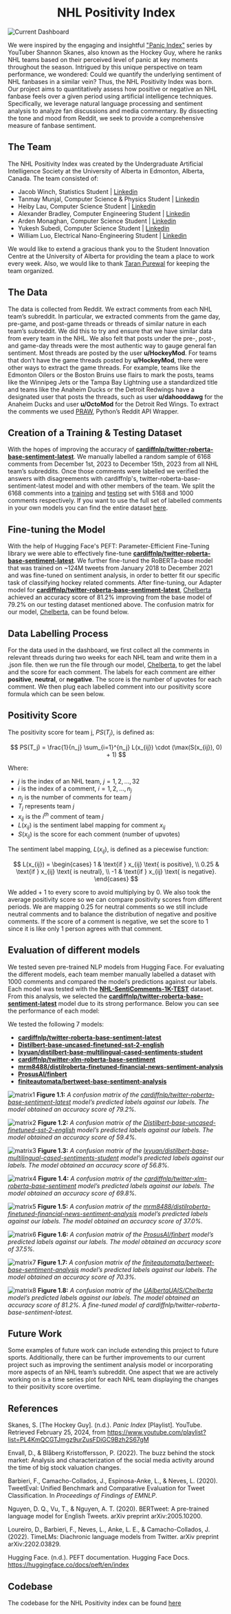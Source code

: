 <h1 style="text-align: center;">NHL Positivity Index</h1>

![Current Dashboard](../../public/images/NHL_Positivity_Index/draft_24_dashboard.png "Current Dashboard: 2024 NHL Draft")


We were inspired by the engaging and insightful ["Panic Index"](https://www.youtube.com/playlist?list=PL4KmQCGTJmgz9urZusFDiGC9Bzh2S67gM) series by YouTuber Shannon Skanes, also known as the Hockey Guy, where he ranks NHL teams based on their perceived level of panic at key moments throughout the season. Intrigued by this unique perspective on team performance, we wondered: Could we quantify the underlying sentiment of NHL fanbases in a similar vein? Thus, the NHL Positivity Index was born. Our project aims to quantitatively assess how positive or negative an NHL fanbase feels over a given period using artificial intelligence techniques. Specifically, we leverage natural language processing and sentiment analysis to analyze fan discussions and media commentary. By dissecting the tone and mood from Reddit, we seek to provide a comprehensive measure of fanbase sentiment.

## The Team

The NHL Positivity Index was created by the Undergraduate Artificial Intelligence Society at the University of Alberta in Edmonton, Alberta, Canada. The team consisted of:

- Jacob Winch, Statistics Student | [Linkedin](https://www.linkedin.com/in/jacob-winch/)
- Tanmay Munjal, Computer Science & Physics Student | [Linkedin](https://www.linkedin.com/in/tanmaymunjal/)
- Heiby Lau, Computer Science Student | [Linkedin](https://www.linkedin.com/in/heiby-lau/)
- Alexander Bradley, Computer Engineering Student | [Linkedin](https://www.linkedin.com/in/alexander-bradl3y/)
- Arden Monaghan, Computer Science Student | [Linkedin](https://www.linkedin.com/in/arden-monaghan-574959243/)
- Yukesh Subedi, Computer Science Student | [Linkedin](https://www.linkedin.com/in/yukesh-subedi-392872218/)
- William Luo, Electrical Nano-Engineering Student | [Linkedin](https://www.linkedin.com/in/william-luo-5a477421b/)

We would like to extend a gracious thank you to the Student Innovation Centre at the University of Alberta for providing the team a place to work every week. Also, we would like to thank [Taran Purewal](https://www.linkedin.com/in/taranveer-purewal-9a073524b/) for keeping the team organized.

## The Data

The data is collected from Reddit. We extract comments from each NHL team’s subreddit.  In particular, we extracted comments from the game day, pre-game, and post-game threads or threads of similar nature in each team’s subreddit. We did this to try and ensure that we have similar data from every team in the NHL. We also felt that posts under the pre-, post-, and game-day threads were the most authentic way to gauge general fan sentiment. Most threads are posted by the user **u/HockeyMod**. For teams that don’t have the game threads posted by **u/HockeyMod**, there were other ways to extract the game threads. For example, teams like the Edmonton Oilers or the Boston Bruins use flairs to mark the posts, teams like the Winnipeg Jets or the Tampa Bay Lightning use a standardized title and teams like the Anaheim Ducks or the Detroit Redwings have a designated user that posts the threads, such as user **u/dahooddawg** for the Anaheim Ducks and user **u/OctoMod** for the Detroit Red Wings. To extract the comments we used [PRAW](https://praw.readthedocs.io/en/stable/), Python’s Reddit API Wrapper.

## Creation of a Training & Testing Dataset

With the hopes of improving the accuracy of [**cardiffnlp/twitter-roberta-base-sentiment-latest**](https://huggingface.co/cardiffnlp/twitter-roberta-base-sentiment-latest). We manually labelled a random sample of 6168 comments from December 1st, 2023 to December 15th, 2023 from all NHL team’s subreddits. Once those comments were labelled we verified the answers with disagreements with cardiffnlp's, twitter-roberta-base-sentiment-latest model and with other members of the team. We split the 6168 comments into a [training](https://github.com/UndergraduateArtificialIntelligenceClub/NHL-Positivity-Index/blob/main/data/training_data/NHL-SentiComments-5K-TRAIN.json) and [testing](https://github.com/UndergraduateArtificialIntelligenceClub/NHL-Positivity-Index/blob/main/data/training_data/NHL-SentiComments-1K-TEST.json) set with 5168 and 1000 comments respectively. If you want to use the full set of labelled comments in your own models you can find the entire dataset [here](https://www.kaggle.com/datasets/jacobwinch/nhl-reddit-comments).

## Fine-tuning the Model

With the help of Hugging Face's PEFT: Parameter-Efficient Fine-Tuning library we were able to effectively fine-tune [**cardiffnlp/twitter-roberta-base-sentiment-latest**](https://huggingface.co/cardiffnlp/twitter-roberta-base-sentiment-latest). We further fine-tuned the RoBERTa-base model that was trained on ~124M tweets from January 2018 to December 2021 and was fine-tuned on sentiment analysis, in order to better fit our specific task of classifying hockey related comments. After fine-tuning, our Adapter model for [**cardiffnlp/twitter-roberta-base-sentiment-latest**](https://huggingface.co/cardiffnlp/twitter-roberta-base-sentiment-latest), [Chelberta](https://huggingface.co/UAlbertaUAIS/Chelberta) achieved an accuracy score of 81.2% improving from the base model of 79.2% on our testing dataset mentioned above. The confusion matrix for our model, [Chelberta](https://huggingface.co/UAlbertaUAIS/Chelberta), can be found below.

## Data Labelling Process

For the data used in the dashboard, we first collect all the comments in relevant threads during two weeks for each NHL team and write them in a .json file. then we run the file through our model, [Chelberta](https://huggingface.co/UAlbertaUAIS/Chelberta), to get the label and the score for each comment.  The labels for each comment are either **positive**, **neutral**, or **negative**. The score is the number of upvotes for each comment. We then plug each labelled comment into our positivity score formula which can be seen below. 

## Positivity Score

The positivity score for team j, $PS(T_{j})$, is defined as:

$$
PS(T_j) = \frac{1}{n_j} \sum_{i=1}^{n_j} L(x_{ij}) \cdot (\max(S(x_{ij}), 0) + 1)
$$

Where:
- $j$ is the index of an NHL team, $j = 1, 2, \ldots, 32$
- $i$ is the index of a comment, $i = 1, 2, \ldots, n_j$
- $n_j$ is the number of comments for team $j$
- $T_j$ represents team $j$
- $x_{ij}$ is the $i^{th}$ comment of team $j$
- $L(x_{ij})$ is the sentiment label mapping for comment $x_{ij}$
- $S(x_{ij})$ is the score for each comment (number of upvotes)

The sentiment label mapping, $L(x_{ij})$, is defined as a piecewise function:

$$
L(x_{ij}) = 
\begin{cases} 
1 & \text{if } x_{ij} \text{ is positive}, \\
0.25 & \text{if } x_{ij} \text{ is neutral}, \\
-1 & \text{if } x_{ij} \text{ is negative}. 
\end{cases}
$$


We added + 1 to every score to avoid multiplying by 0. We also took the average positivity score so we can compare positivity scores from different periods. We are mapping 0.25 for neutral comments so we still include neutral comments and to balance the distribution of negative and positive comments. If the score of a comment is negative, we set the score to 1 since it is like only 1 person agrees with that comment.

## Evaluation of different models

We tested seven pre-trained NLP models from Hugging Face. For evaluating the different models, each team member manually labelled a dataset with 1000 comments and compared the model’s predictions against our labels. Each model was tested with the [**NHL-SentiComments-1K-TEST**](https://github.com/UndergraduateArtificialIntelligenceClub/NHL-Positivity-Index/blob/main/data/training_data/NHL-SentiComments-1K-TEST.json) dataset. From this analysis, we selected the [**cardiffnlp/twitter-roberta-base-sentiment-latest**](https://huggingface.co/cardiffnlp/twitter-roberta-base-sentiment-latest) model due to its strong performance. Below you can see the performance of each model:

We tested the following 7 models:

- [**cardiffnlp/twitter-roberta-base-sentiment-latest**](https://huggingface.co/cardiffnlp/twitter-roberta-base-sentiment-latest)
- [**Distilbert-base-uncased-finetuned-sst-2-english**](https://huggingface.co/distilbert/distilbert-base-uncased-finetuned-sst-2-english)
- [**lxyuan/distilbert-base-multilingual-cased-sentiments-student**](https://huggingface.co/lxyuan/distilbert-base-multilingual-cased-sentiments-student)
- [**cardiffnlp/twitter-xlm-roberta-base-sentiment**](https://huggingface.co/cardiffnlp/twitter-xlm-roberta-base-sentiment)
- [**mrm8488/distilroberta-finetuned-financial-news-sentiment-analysis**](https://huggingface.co/mrm8488/distilroberta-finetuned-financial-news-sentiment-analysis)
- [**ProsusAI/finbert**](https://huggingface.co/ProsusAI/finbert)
- [**finiteautomata/bertweet-base-sentiment-analysis**](https://huggingface.co/finiteautomata/bertweet-base-sentiment-analysis)

![matrix1](../../src/images/NHL_Positivity_events/model1.png)
**Figure 1.1:** *A confusion matrix of the [cardiffnlp/twitter-roberta-base-sentiment-latest](https://huggingface.co/cardiffnlp/twitter-roberta-base-sentiment-latest) model’s predicted labels against our labels. The model obtained an accuracy score of 79.2%.*

![matrix2](../../src/images/NHL_Positivity_events/model2.png)
**Figure 1.2:** *A confusion matrix of the [Distilbert-base-uncased-finetuned-sst-2-english](https://huggingface.co/distilbert/distilbert-base-uncased-finetuned-sst-2-english) model’s predicted labels against our labels. The model obtained an accuracy score of 59.4%.*

![matrix3](../../src/images/NHL_Positivity_events/model3.png)
**Figure 1.3:** *A confusion matrix of the [lxyuan/distilbert-base-multilingual-cased-sentiments-student](https://huggingface.co/lxyuan/distilbert-base-multilingual-cased-sentiments-student) model’s predicted labels against our labels. The model obtained an accuracy score of 56.8%.*

![matrix4](../../src/images/NHL_Positivity_events/model4.png)
**Figure 1.4:** *A confusion matrix of the [cardiffnlp/twitter-xlm-roberta-base-sentiment](https://huggingface.co/cardiffnlp/twitter-xlm-roberta-base-sentiment) model’s predicted labels against our labels. The model obtained an accuracy score of 69.8%.*

![matrix5](../../src/images/NHL_Positivity_events/model5.png)
**Figure 1.5:** *A confusion matrix of the [mrm8488/distilroberta-finetuned-financial-news-sentiment-analysis](https://huggingface.co/mrm8488/distilroberta-finetuned-financial-news-sentiment-analysis) model’s predicted labels against our labels. The model obtained an accuracy score of 37.0%.*

![matrix6](../../src/images/NHL_Positivity_events/model6.png)
**Figure 1.6:** *A confusion matrix of the [ProsusAI/finbert](https://huggingface.co/ProsusAI/finbert) model’s predicted labels against our labels. The model obtained an accuracy score of 37.5%.*

![matrix7](../../src/images/NHL_Positivity_events/model7.png)
**Figure 1.7:** *A confusion matrix of the [finiteautomata/bertweet-base-sentiment-analysis](https://huggingface.co/finiteautomata/bertweet-base-sentiment-analysis) model’s predicted labels against our labels. The model obtained an accuracy score of 70.3%.*

![matrix8](../../src/images/NHL_Positivity_events/model8.png)
**Figure 1.8:** *A confusion matrix of the [UAlbertaUAIS/Chelberta](https://huggingface.co/UAlbertaUAIS/Chelberta) model’s predicted labels against our labels. The model obtained an accuracy score of 81.2%. A fine-tuned model of cardiffnlp/twitter-roberta-base-sentiment-latest.*

## Future Work

Some examples of future work can include extending this project to future sports. Additionally, there can be further improvements to our current project such as improving the sentiment analysis model or incorporating more aspects of an NHL team’s subreddit. One aspect that we are actively working on is a time series plot for each NHL team displaying the changes to their positivity score overtime. 

## References 

Skanes, S. [The Hockey Guy]. (n.d.). *Panic Index* [Playlist]. YouTube. Retrieved February 25, 2024, from https://www.youtube.com/playlist?list=PL4KmQCGTJmgz9urZusFDiGC9Bzh2S67gM

Envall, D., & Blåberg Kristoffersson, P. (2022). The buzz behind the stock market: Analysis and characterization of the social media activity around the time of big stock valuation changes.

Barbieri, F., Camacho-Collados, J., Espinosa-Anke, L., & Neves, L. (2020). TweetEval: Unified Benchmark and Comparative Evaluation for Tweet Classification. In *Proceedings of Findings of EMNLP*.

Nguyen, D. Q., Vu, T., & Nguyen, A. T. (2020). BERTweet: A pre-trained language model for English Tweets. arXiv preprint arXiv:2005.10200.

Loureiro, D., Barbieri, F., Neves, L., Anke, L. E., & Camacho-Collados, J. (2022). TimeLMs: Diachronic language models from Twitter. arXiv preprint arXiv:2202.03829.

Hugging Face. (n.d.). PEFT documentation. Hugging Face Docs. https://huggingface.co/docs/peft/en/index

## Codebase 

The codebase for the NHL Positivity index can be found [here](https://github.com/UndergraduateArtificialIntelligenceClub/NHL-Positivity-Index) 
